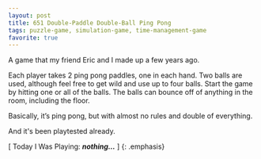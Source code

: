 ```yaml
---
layout: post
title: 651 Double-Paddle Double-Ball Ping Pong
tags: puzzle-game, simulation-game, time-management-game
favorite: true
---
```

A game that my friend Eric and I made up a few years ago.

Each player takes 2 ping pong paddles, one in each hand.  Two balls are used, although feel free to get wild and use up to four balls. Start the game by hitting one or all of the balls. The balls can bounce off of anything in the room, including the floor.

Basically, it’s ping pong, but with almost no rules and double of everything.

And it's been playtested already.

[ Today I Was Playing: ***nothing…*** ]
{: .emphasis}